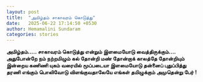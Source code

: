 ```yaml
---
layout: post
title:  "அமிழ்தம் சாகாவரம் கொடுத்து"
date:   2025-06-22 17:14:50 +0530
author: Hemamalini Sundaram
categories: stories
---
```


**அமிழ்தம்\..... சாகாவரம் கொடுத்து என்றும் இளமையோடு வைத்திருக்கும்\.... அதுபோன்றே
நம் நற்றமிழும் கல் தோன்றி மண் தோன்றாக் காலத்தே தோன்றியும் இன்றைய கணிணி யுகம் வரையில்
மூப்படையா இளமையோடு தன்னைப் புதுப்பித்து தரணி எங்கும் பொலிவோடு விளங்குவதாலேயே
எங்கள் தமிழுக்கும் அமுதென்று பேர் !**
